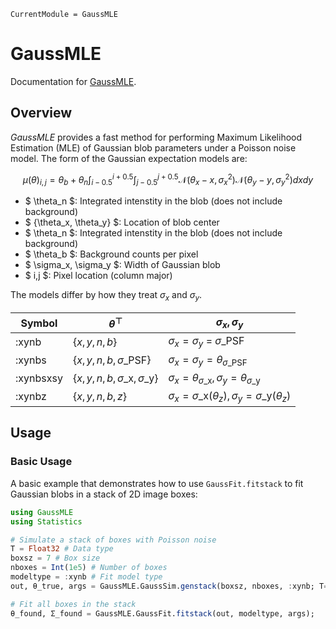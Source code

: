 ```@meta
CurrentModule = GaussMLE
```

# GaussMLE

Documentation for [GaussMLE](https://github.com/JuliaSMLM/GaussMLE.jl).

## Overview
*GaussMLE* provides a fast method for performing Maximum Likelihood Estimation (MLE) of Gaussian blob parameters under a Poisson noise model.  The form of the Gaussian expectation models are:

$$\mu(\theta)_{i,j} = \theta_b + \theta_n \int_{i-0.5}^{i+0.5} \int_{j-0.5}^{j+0.5} 
\mathcal{N}(\theta_x - x, \sigma_x^2)
\mathcal{N}(\theta_y - y, \sigma_y^2)dxdy$$


- $ \theta_n $: Integrated intenstity in the blob (does not include background)
- $ {\theta\_x, \theta\_y} $: Location of blob center
- $ \theta_n $: Integrated intenstity in the blob (does not include background)
- $ \theta_b $: Background counts per pixel
- $ \sigma\_x, \sigma\_y $: Width of Gaussian blob   
- $ i,j $: Pixel location (column major)

The models differ by how they treat $\sigma_x$ and $\sigma_y$.  

| Symbol | $\theta^\top$ | $\sigma_x, \sigma_y$ |
|--------|----------|---------------------|
|:xynb   | $\{x,y,n,b\}$ | $\sigma_x = \sigma_y$ = $\sigma$_PSF |
|:xynbs   | $\{x,y,n,b,\sigma\_\mathrm{PSF}\}$ | $\sigma_x = \sigma_y = \theta_{\sigma\_\mathrm{PSF}}$|
|:xynbsxsy | $\{x,y,n,b,\sigma\_\mathrm{x},\sigma\_\mathrm{y}\}$ | $\sigma_x = \theta_{\sigma\_\mathrm{x}}, \sigma_y = \theta_{\sigma\_\mathrm{y}}$|
|:xynbz | $\{x,y,n,b,z\}$ | $\sigma_x = \sigma\_\mathrm{x}(\theta_z) , \sigma_y = \sigma\_\mathrm{y}(\theta_z)$|

## Usage

### Basic Usage

A basic example that demonstrates how to use `GaussFit.fitstack` to fit Gaussian blobs in a stack of 2D image boxes:

```julia
using GaussMLE
using Statistics 

# Simulate a stack of boxes with Poisson noise
T = Float32 # Data type
boxsz = 7 # Box size
nboxes = Int(1e5) # Number of boxes
modeltype = :xynb # Fit model type 
out, θ_true, args = GaussMLE.GaussSim.genstack(boxsz, nboxes, :xynb; T=T, poissonnoise=true)

# Fit all boxes in the stack
θ_found, Σ_found = GaussMLE.GaussFit.fitstack(out, modeltype, args);

```



